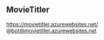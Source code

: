 ﻿MovieTitler
-----------

https://movietitler.azurewebsites.net/  
@bot@movietitler.azurewebsites.net
